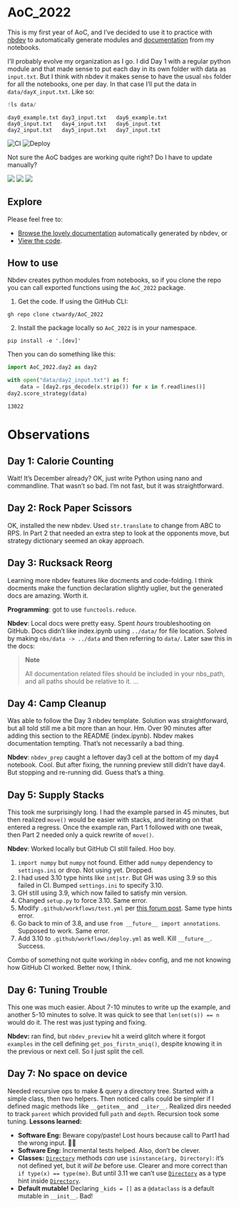 AoC_2022
================

<!-- WARNING: THIS FILE WAS AUTOGENERATED! DO NOT EDIT! -->

This is my first year of AoC, and I’ve decided to use it to practice
with [nbdev](https://nbdev.fast.ai) to automatically generate modules
and [documentation](https://ctwardy.github.io/AoC_2022/) from my
notebooks.

I’ll probably evolve my organization as I go. I did Day 1 with a regular
python module and that made sense to put each day in its own folder with
data as `input.txt`. But I think with nbdev it makes sense to have the
usual `nbs` folder for all the notebooks, one per day. In that case I’ll
put the data in `data/dayX_input.txt`. Like so:

``` python
!ls data/
```

    day0_example.txt day3_input.txt   day6_example.txt
    day0_input.txt   day4_input.txt   day6_input.txt
    day2_input.txt   day5_input.txt   day7_input.txt

![CI](https://github.com/ctwardy/AoC_2022/actions/workflows/test.yaml/badge.svg)
![Deploy](https://github.com/ctwardy/AoC_2022/actions/workflows/deploy.yaml/badge.svg)

Not sure the AoC badges are working quite right? Do I have to update
manually?

![](https://img.shields.io/badge/day%20📅-8-blue.png)
![](https://img.shields.io/badge/stars%20⭐-14-yellow.png)
![](https://img.shields.io/badge/days%20completed-7-red.png)

## Explore

Please feel free to:

- [Browse the lovely documentation](https://ctwardy.github.io/AoC_2022/)
  automatically generated by nbdev, or
- [View the code](https://github.com/ctwardy/AoC_2022).

## How to use

Nbdev creates python modules from notebooks, so if you clone the repo
you can call exported functions using the `AoC_2022` package.

1.  Get the code. If using the GitHub CLI:

``` shell
gh repo clone ctwardy/AoC_2022
```

2.  Install the package locally so `AoC_2022` is in your namespace.

``` shell
pip install -e '.[dev]'
```

Then you can do something like this:

``` python
import AoC_2022.day2 as day2

with open("data/day2_input.txt") as f:
    data = [day2.rps_decode(x.strip()) for x in f.readlines()]
day2.score_strategy(data)
```

    13022

# Observations

## Day 1: Calorie Counting

Wait! It’s December already? OK, just write Python using nano and
commandline. That wasn’t so bad. I’m not fast, but it was
straightforward.

## Day 2: Rock Paper Scissors

OK, installed the new nbdev. Used `str.translate` to change from ABC to
RPS. In Part 2 that needed an extra step to look at the opponents move,
but strategy dictionary seemed an okay approach.

## Day 3: Rucksack Reorg

Learning more nbdev features like docments and code-folding. I think
docments make the function declaration slightly uglier, but the
generated docs are amazing. Worth it.

**Programming**: got to use `functools.reduce`.

**Nbdev**: Local docs were pretty easy. Spent *hours* troubleshooting on
GitHub. Docs didn’t like index.ipynb using `../data/` for file location.
Solved by making `nbs/data -> ../data` and then referring to `data/`.
Later saw this in the docs:

<div>

> **Note**
>
> All documentation related files should be included in your nbs_path,
> and all paths should be relative to it. …

</div>

## Day 4: Camp Cleanup

Was able to follow the Day 3 nbdev template. Solution was
straightforward, but all told still me a bit more than an hour. Hm. Over
90 minutes after adding this section to the README (index.ipynb). Nbdev
makes documentation tempting. That’s not necessarily a bad thing.

**Nbdev**: `nbdev_prep` caught a leftover day3 cell at the bottom of my
day4 notebook. Cool. But after fixing, the running preview still didn’t
have day4. But stopping and re-running did. Guess that’s a thing.

## Day 5: Supply Stacks

This took me surprisingly long. I had the example parsed in 45 minutes,
but then realized `move()` would be easier with stacks, and iterating on
that entered a regress. Once the example ran, Part 1 followed with one
tweak, then Part 2 needed only a quick rewrite of `move()`.

**Nbdev**: Worked locally but GitHub CI still failed. Hoo boy.

1.  `import numpy` but `numpy` not found. Either add `numpy` dependency
    to `settings.ini` or drop. Not using yet. Dropped.
2.  I had used 3.10 type hints like `int|str`. But GH was using 3.9 so
    this failed in CI. Bumped `settings.ini` to specify 3.10.
3.  GH still using 3.9, which now failed to satisfy min version.
4.  Changed `setup.py` to force 3.10. Same error.
5.  Modify `.github/workflows/test.yml` per [this forum
    post](https://forums.fast.ai/t/python-version-error-while-running-ci-operations-in-github/98482/8).
    Same type hints error.
6.  Go back to min of 3.8, and use `from __future__ import annotations`.
    Supposed to work. Same error.
7.  Add 3.10 to `.github/workflows/deploy.yml` as well. Kill
    `__future__`. Success.

Combo of something not quite working in `nbdev` config, and me not
knowing how GitHub CI worked. Better now, I think.

## Day 6: Tuning Trouble

This one was much easier. About 7-10 minutes to write up the example,
and another 5-10 minutes to solve. It was quick to see that
`len(set(s)) == n` would do it. The rest was just typing and fixing.

**Nbdev:** ran find, but `nbdev_preview` hit a weird glitch where it
forgot `examples` in the cell defining `get_pos_firstn_uniq()`, despite
knowing it in the previous or next cell. So I just split the cell.

## Day 7: No space on device

Needed recursive ops to make & query a directory tree. Started with a
simple class, then two helpers. Then noticed calls could be simpler if I
defined magic methods like `__getitem__` and `__iter__`. Realized dirs
needed to track `parent` which provided full `path` and `depth`.
Recursion took some tuning. **Lessons learned:**

- **Software Eng:** Beware copy/paste! Lost hours because call to Part1
  had the wrong input. 🤦‍♂️
- **Software Eng:** Incremental tests helped. Also, don’t be clever.
- **Classes:**
  [`Directory`](https://ctwardy.github.io/AoC_2022/day7.html#directory)
  methods *can* use `isinstance(arg, Directory)`: it’s not defined yet,
  but it *will be* before use. Clearer and more correct than
  `if type(x) == type(me)`. But until 3.11 we can’t use
  [`Directory`](https://ctwardy.github.io/AoC_2022/day7.html#directory)
  as a type hint inside
  [`Directory`](https://ctwardy.github.io/AoC_2022/day7.html#directory).
- **Default mutable!** Declaring `_kids = []` as a `@dataclass` is a
  default mutable in `__init__`. Bad!
